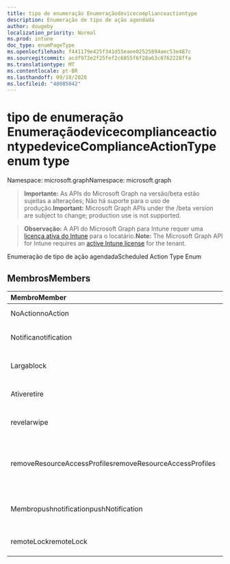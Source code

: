 ```yaml
---
title: tipo de enumeração Enumeraçãodevicecomplianceactiontype
description: Enumeração de tipo de ação agendada
author: dougeby
localization_priority: Normal
ms.prod: intune
doc_type: enumPageType
ms.openlocfilehash: f441179e425f341d55eaee02525894aec53e487c
ms.sourcegitcommit: acdf972e2f25fef2c6855f6f28a63c0762228ffa
ms.translationtype: MT
ms.contentlocale: pt-BR
ms.lasthandoff: 09/18/2020
ms.locfileid: "48085042"
---
```

# <a name="devicecomplianceactiontype-enum-type"></a><span data-ttu-id="85a3b-103">tipo de enumeração Enumeraçãodevicecomplianceactiontype</span><span class="sxs-lookup"><span data-stu-id="85a3b-103">deviceComplianceActionType enum type</span></span>

<span data-ttu-id="85a3b-104">Namespace: microsoft.graph</span><span class="sxs-lookup"><span data-stu-id="85a3b-104">Namespace: microsoft.graph</span></span>

> <span data-ttu-id="85a3b-105">**Importante:** As APIs do Microsoft Graph na versão/beta estão sujeitas a alterações; Não há suporte para o uso de produção.</span><span class="sxs-lookup"><span data-stu-id="85a3b-105">**Important:** Microsoft Graph APIs under the /beta version are subject to change; production use is not supported.</span></span>

> <span data-ttu-id="85a3b-106">**Observação:** A API do Microsoft Graph para Intune requer uma [licença ativa do Intune](https://go.microsoft.com/fwlink/?linkid=839381) para o locatário.</span><span class="sxs-lookup"><span data-stu-id="85a3b-106">**Note:** The Microsoft Graph API for Intune requires an [active Intune license](https://go.microsoft.com/fwlink/?linkid=839381) for the tenant.</span></span>

<span data-ttu-id="85a3b-107">Enumeração de tipo de ação agendada</span><span class="sxs-lookup"><span data-stu-id="85a3b-107">Scheduled Action Type Enum</span></span>

## <a name="members"></a><span data-ttu-id="85a3b-108">Membros</span><span class="sxs-lookup"><span data-stu-id="85a3b-108">Members</span></span>
|<span data-ttu-id="85a3b-109">Membro</span><span class="sxs-lookup"><span data-stu-id="85a3b-109">Member</span></span>|<span data-ttu-id="85a3b-110">Valor</span><span class="sxs-lookup"><span data-stu-id="85a3b-110">Value</span></span>|<span data-ttu-id="85a3b-111">Descrição</span><span class="sxs-lookup"><span data-stu-id="85a3b-111">Description</span></span>|
|:---|:---|:---|
|<span data-ttu-id="85a3b-112">NoAction</span><span class="sxs-lookup"><span data-stu-id="85a3b-112">noAction</span></span>|<span data-ttu-id="85a3b-113">,0</span><span class="sxs-lookup"><span data-stu-id="85a3b-113">0</span></span>|<span data-ttu-id="85a3b-114">Nenhuma ação</span><span class="sxs-lookup"><span data-stu-id="85a3b-114">No Action</span></span>|
|<span data-ttu-id="85a3b-115">Notifica</span><span class="sxs-lookup"><span data-stu-id="85a3b-115">notification</span></span>|<span data-ttu-id="85a3b-116">1 </span><span class="sxs-lookup"><span data-stu-id="85a3b-116">1</span></span>|<span data-ttu-id="85a3b-117">Enviar notificação</span><span class="sxs-lookup"><span data-stu-id="85a3b-117">Send Notification</span></span>|
|<span data-ttu-id="85a3b-118">Larga</span><span class="sxs-lookup"><span data-stu-id="85a3b-118">block</span></span>|<span data-ttu-id="85a3b-119">2 </span><span class="sxs-lookup"><span data-stu-id="85a3b-119">2</span></span>|<span data-ttu-id="85a3b-120">Bloquear o dispositivo no AAD</span><span class="sxs-lookup"><span data-stu-id="85a3b-120">Block the device in AAD</span></span>|
|<span data-ttu-id="85a3b-121">Ative</span><span class="sxs-lookup"><span data-stu-id="85a3b-121">retire</span></span>|<span data-ttu-id="85a3b-122">3D</span><span class="sxs-lookup"><span data-stu-id="85a3b-122">3</span></span>|<span data-ttu-id="85a3b-123">Desativar o dispositivo</span><span class="sxs-lookup"><span data-stu-id="85a3b-123">Retire the device</span></span>|
|<span data-ttu-id="85a3b-124">revelar</span><span class="sxs-lookup"><span data-stu-id="85a3b-124">wipe</span></span>|<span data-ttu-id="85a3b-125">4 </span><span class="sxs-lookup"><span data-stu-id="85a3b-125">4</span></span>|<span data-ttu-id="85a3b-126">Apagar o dispositivo</span><span class="sxs-lookup"><span data-stu-id="85a3b-126">Wipe the device</span></span>|
|<span data-ttu-id="85a3b-127">removeResourceAccessProfiles</span><span class="sxs-lookup"><span data-stu-id="85a3b-127">removeResourceAccessProfiles</span></span>|<span data-ttu-id="85a3b-128">5 </span><span class="sxs-lookup"><span data-stu-id="85a3b-128">5</span></span>|<span data-ttu-id="85a3b-129">Remover perfis de acesso a recursos do dispositivo</span><span class="sxs-lookup"><span data-stu-id="85a3b-129">Remove Resource Access Profiles from the device</span></span>|
|<span data-ttu-id="85a3b-130">Membropushnotification</span><span class="sxs-lookup"><span data-stu-id="85a3b-130">pushNotification</span></span>|<span data-ttu-id="85a3b-131">9 </span><span class="sxs-lookup"><span data-stu-id="85a3b-131">9</span></span>|<span data-ttu-id="85a3b-132">Enviar notificação por push ao dispositivo</span><span class="sxs-lookup"><span data-stu-id="85a3b-132">Send push notification to device</span></span>|
|<span data-ttu-id="85a3b-133">remoteLock</span><span class="sxs-lookup"><span data-stu-id="85a3b-133">remoteLock</span></span>|<span data-ttu-id="85a3b-134">10 </span><span class="sxs-lookup"><span data-stu-id="85a3b-134">10</span></span>|<span data-ttu-id="85a3b-135">Bloquear o dispositivo remotamente</span><span class="sxs-lookup"><span data-stu-id="85a3b-135">Remotely lock the device</span></span>|






